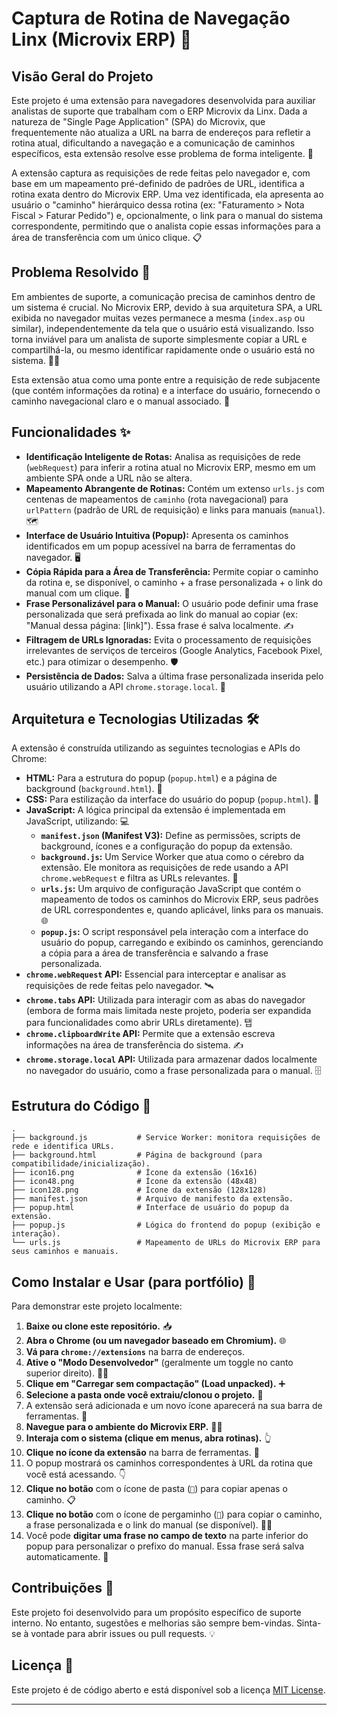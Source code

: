 # Captura de Rotina de Navegação Linx (Microvix ERP) 🚀

## Visão Geral do Projeto

Este projeto é uma extensão para navegadores desenvolvida para auxiliar analistas de suporte que trabalham com o ERP Microvix da Linx. Dada a natureza de "Single Page Application" (SPA) do Microvix, que frequentemente não atualiza a URL na barra de endereços para refletir a rotina atual, dificultando a navegação e a comunicação de caminhos específicos, esta extensão resolve esse problema de forma inteligente. 🧠

A extensão captura as requisições de rede feitas pelo navegador e, com base em um mapeamento pré-definido de padrões de URL, identifica a rotina exata dentro do Microvix ERP. Uma vez identificada, ela apresenta ao usuário o "caminho" hierárquico dessa rotina (ex: "Faturamento \> Nota Fiscal \> Faturar Pedido") e, opcionalmente, o link para o manual do sistema correspondente, permitindo que o analista copie essas informações para a área de transferência com um único clique. 📋

## Problema Resolvido 🎯

Em ambientes de suporte, a comunicação precisa de caminhos dentro de um sistema é crucial. No Microvix ERP, devido à sua arquitetura SPA, a URL exibida no navegador muitas vezes permanece a mesma (`index.asp` ou similar), independentemente da tela que o usuário está visualizando. Isso torna inviável para um analista de suporte simplesmente copiar a URL e compartilhá-la, ou mesmo identificar rapidamente onde o usuário está no sistema. 🤷‍♀️

Esta extensão atua como uma ponte entre a requisição de rede subjacente (que contém informações da rotina) e a interface do usuário, fornecendo o caminho navegacional claro e o manual associado. 🔗

## Funcionalidades ✨

  * **Identificação Inteligente de Rotas:** Analisa as requisições de rede (`webRequest`) para inferir a rotina atual no Microvix ERP, mesmo em um ambiente SPA onde a URL não se altera.
  * **Mapeamento Abrangente de Rotinas:** Contém um extenso `urls.js` com centenas de mapeamentos de `caminho` (rota navegacional) para `urlPattern` (padrão de URL de requisição) e links para manuais (`manual`). 🗺️
  * **Interface de Usuário Intuitiva (Popup):** Apresenta os caminhos identificados em um popup acessível na barra de ferramentas do navegador. 🖥️
  * **Cópia Rápida para a Área de Transferência:** Permite copiar o caminho da rotina e, se disponível, o caminho + a frase personalizada + o link do manual com um clique. 📝
  * **Frase Personalizável para o Manual:** O usuário pode definir uma frase personalizada que será prefixada ao link do manual ao copiar (ex: "Manual dessa página: [link]"). Essa frase é salva localmente. ✍️
  * **Filtragem de URLs Ignoradas:** Evita o processamento de requisições irrelevantes de serviços de terceiros (Google Analytics, Facebook Pixel, etc.) para otimizar o desempenho. 🛡️
  * **Persistência de Dados:** Salva a última frase personalizada inserida pelo usuário utilizando a API `chrome.storage.local`. 💾

## Arquitetura e Tecnologias Utilizadas 🛠️

A extensão é construída utilizando as seguintes tecnologias e APIs do Chrome:

  * **HTML:** Para a estrutura do popup (`popup.html`) e a página de background (`background.html`). 📄
  * **CSS:** Para estilização da interface do usuário do popup (`popup.html`). 🎨
  * **JavaScript:** A lógica principal da extensão é implementada em JavaScript, utilizando: 💻
      * **`manifest.json` (Manifest V3):** Define as permissões, scripts de background, ícones e a configuração do popup da extensão.
      * **`background.js`:** Um Service Worker que atua como o cérebro da extensão. Ele monitora as requisições de rede usando a API `chrome.webRequest` e filtra as URLs relevantes. 🚦
      * **`urls.js`:** Um arquivo de configuração JavaScript que contém o mapeamento de todos os caminhos do Microvix ERP, seus padrões de URL correspondentes e, quando aplicável, links para os manuais. 🌐
      * **`popup.js`:** O script responsável pela interação com a interface do usuário do popup, carregando e exibindo os caminhos, gerenciando a cópia para a área de transferência e salvando a frase personalizada.
  * **`chrome.webRequest` API:** Essencial para interceptar e analisar as requisições de rede feitas pelo navegador. 🛰️
  * **`chrome.tabs` API:** Utilizada para interagir com as abas do navegador (embora de forma mais limitada neste projeto, poderia ser expandida para funcionalidades como abrir URLs diretamente). 탭️
  * **`chrome.clipboardWrite` API:** Permite que a extensão escreva informações na área de transferência do sistema. ✍️
  * **`chrome.storage.local` API:** Utilizada para armazenar dados localmente no navegador do usuário, como a frase personalizada para o manual. 🗄️

## Estrutura do Código 📂

```
.
├── background.js           # Service Worker: monitora requisições de rede e identifica URLs.
├── background.html         # Página de background (para compatibilidade/inicialização).
├── icon16.png              # Ícone da extensão (16x16)
├── icon48.png              # Ícone da extensão (48x48)
├── icon128.png             # Ícone da extensão (128x128)
├── manifest.json           # Arquivo de manifesto da extensão.
├── popup.html              # Interface de usuário do popup da extensão.
├── popup.js                # Lógica do frontend do popup (exibição e interação).
└── urls.js                 # Mapeamento de URLs do Microvix ERP para seus caminhos e manuais.
```

## Como Instalar e Usar (para portfólio) 🚀

Para demonstrar este projeto localmente:

1.  **Baixe ou clone este repositório.** 📥
2.  **Abra o Chrome (ou um navegador baseado em Chromium).** 🌐
3.  **Vá para `chrome://extensions`** na barra de endereços.
4.  **Ative o "Modo Desenvolvedor"** (geralmente um toggle no canto superior direito). 👨‍💻
5.  **Clique em "Carregar sem compactação" (Load unpacked).** ➕
6.  **Selecione a pasta onde você extraiu/clonou o projeto.** 📁
7.  A extensão será adicionada e um novo ícone aparecerá na sua barra de ferramentas. 🎉
8.  **Navegue para o ambiente do Microvix ERP.** 🧑‍💻
9.  **Interaja com o sistema (clique em menus, abra rotinas).** 👆
10. **Clique no ícone da extensão** na barra de ferramentas. 🧩
11. O popup mostrará os caminhos correspondentes à URL da rotina que você está acessando. 👇
12. **Clique no botão** com o ícone de pasta (`📂`) para copiar apenas o caminho. 📋
13. **Clique no botão** com o ícone de pergaminho (`📜`) para copiar o caminho, a frase personalizada e o link do manual (se disponível). 📄➕
14. Você pode **digitar uma frase no campo de texto** na parte inferior do popup para personalizar o prefixo do manual. Essa frase será salva automaticamente. 💬

## Contribuições 🤝

Este projeto foi desenvolvido para um propósito específico de suporte interno. No entanto, sugestões e melhorias são sempre bem-vindas. Sinta-se à vontade para abrir issues ou pull requests. 💡

## Licença 📝

Este projeto é de código aberto e está disponível sob a licença [MIT License](https://www.google.com/search?q=LICENSE).

-----
